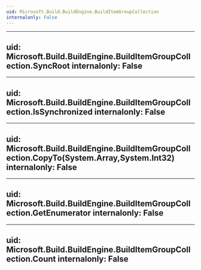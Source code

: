 ```yaml
---
uid: Microsoft.Build.BuildEngine.BuildItemGroupCollection
internalonly: False
---
```


---
uid: Microsoft.Build.BuildEngine.BuildItemGroupCollection.SyncRoot
internalonly: False
---

---
uid: Microsoft.Build.BuildEngine.BuildItemGroupCollection.IsSynchronized
internalonly: False
---

---
uid: Microsoft.Build.BuildEngine.BuildItemGroupCollection.CopyTo(System.Array,System.Int32)
internalonly: False
---

---
uid: Microsoft.Build.BuildEngine.BuildItemGroupCollection.GetEnumerator
internalonly: False
---

---
uid: Microsoft.Build.BuildEngine.BuildItemGroupCollection.Count
internalonly: False
---
